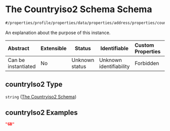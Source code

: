 # The Countryiso2 Schema Schema

```txt
#/properties/profile/properties/data/properties/address/properties/countryIso2#/properties/profile/properties/data/properties/address/properties/countryIso2
```

An explanation about the purpose of this instance.


| Abstract            | Extensible | Status         | Identifiable            | Custom Properties | Additional Properties | Access Restrictions | Defined In                                                                                       |
| :------------------ | ---------- | -------------- | ----------------------- | :---------------- | --------------------- | ------------------- | ------------------------------------------------------------------------------------------------ |
| Can be instantiated | No         | Unknown status | Unknown identifiability | Forbidden         | Allowed               | none                | [policy_transaction.schema.json\*](../out/policy_transaction.schema.json "open original schema") |

## countryIso2 Type

`string` ([The Countryiso2 Schema](policy_transaction-properties-the-profile-schema-properties-the-data-schema-properties-the-address-schema-properties-the-countryiso2-schema.md))

## countryIso2 Examples

```json
"GB"
```
